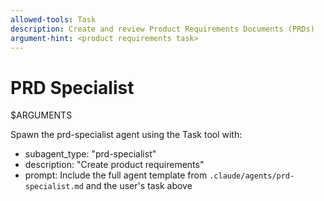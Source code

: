 ```yaml
---
allowed-tools: Task
description: Create and review Product Requirements Documents (PRDs)
argument-hint: <product requirements task>
---
```


# PRD Specialist

$ARGUMENTS

Spawn the prd-specialist agent using the Task tool with:
- subagent_type: "prd-specialist"
- description: "Create product requirements"
- prompt: Include the full agent template from `.claude/agents/prd-specialist.md` and the user's task above